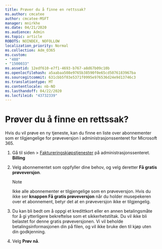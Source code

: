 ```yaml
---
title: Prøver du å finne en rettssak?
ms.author: cmcatee
author: cmcatee-MSFT
manager: mnirkhe
ms.date: 04/21/2020
ms.audience: Admin
ms.topic: article
ROBOTS: NOINDEX, NOFOLLOW
localization_priority: Normal
ms.collection: Adm_O365
ms.custom:
- "488"
- "1500033"
ms.assetid: 12edf610-e7f1-4693-b767-a8d67b09c10b
ms.openlocfilehash: a5aabaa508e9765b38590f0e65cd5076183967ba
ms.sourcegitcommit: 631cbb5f03e5371f0995e976536d24e9d13746c3
ms.translationtype: MT
ms.contentlocale: nb-NO
ms.lasthandoff: 04/22/2020
ms.locfileid: "43732339"
---
```

# <a name="trying-to-find-a-trial"></a>Prøver du å finne en rettssak?

Hvis du vil prøve en ny tjeneste, kan du finne en liste over abonnementer som er tilgjengelige for prøveversjon i administrasjonssenteret for Microsoft 365.
  
1. Gå til siden \> [Faktureringskjøpstjenester](https://go.microsoft.com/fwlink/p/?linkid=868433) på administrasjonssenteret. **Billing**

2. Velg abonnementet som oppfyller dine behov, og velg deretter **Få gratis prøveversjon**.

    > [!NOTE]
    > Ikke alle abonnementer er tilgjengelige som en prøveversjon. Hvis du ikke ser **knappen Få gratis prøveversjon** når du holder musepekeren over et abonnement, betyr det at en prøveversjon ikke er tilgjengelig.
  
3. Du kan bli bedt om å oppgi et kredittkort eller en annen betalingsmåte for å gi ytterligere bekreftelse som et sikkerhetstiltak. Du vil ikke bli belastet for denne gratis prøveversjonen. Vi vil beholde betalingsinformasjonen din på filen, og vil ikke bruke den til kjøp uten din godkjenning.

4. Velg **Prøv nå**.